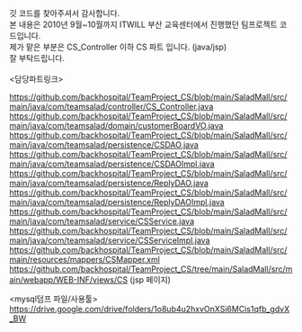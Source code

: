깃 코드를 찾아주셔서 감사합니다. <br>
본 내용은 2010년 9월~10월까지 ITWILL 부산 교육센터에서 진행했던 팀프로젝트 코드입니다. <br>
제가 맡은 부분은 CS_Controller 이하 CS 파트 입니다. (java/jsp) <br>
잘 부탁드립니다.<br><br>
<담당파트링크> <br>

https://github.com/backhospital/TeamProject_CS/blob/main/SaladMall/src/main/java/com/teamsalad/controller/CS_Controller.java <br>
https://github.com/backhospital/TeamProject_CS/blob/main/SaladMall/src/main/java/com/teamsalad/domain/customerBoardVO.java <br>
https://github.com/backhospital/TeamProject_CS/blob/main/SaladMall/src/main/java/com/teamsalad/persistence/CSDAO.java <br>
https://github.com/backhospital/TeamProject_CS/blob/main/SaladMall/src/main/java/com/teamsalad/persistence/CSDAOImpl.java <br>
https://github.com/backhospital/TeamProject_CS/blob/main/SaladMall/src/main/java/com/teamsalad/persistence/ReplyDAO.java <br>
https://github.com/backhospital/TeamProject_CS/blob/main/SaladMall/src/main/java/com/teamsalad/persistence/ReplyDAOImpl.java <br>
https://github.com/backhospital/TeamProject_CS/blob/main/SaladMall/src/main/java/com/teamsalad/service/CSService.java <br>
https://github.com/backhospital/TeamProject_CS/blob/main/SaladMall/src/main/java/com/teamsalad/service/CSServiceImpl.java <br>
https://github.com/backhospital/TeamProject_CS/blob/main/SaladMall/src/main/resources/mappers/CSMapper.xml <br>
https://github.com/backhospital/TeamProject_CS/tree/main/SaladMall/src/main/webapp/WEB-INF/views/CS (jsp 페이지) <br>

<mysql덤프 파일/사용툴> <br>
https://drive.google.com/drive/folders/1o8ub4u2hxvOnXSi6MCis1qfb_gdvX_BW
